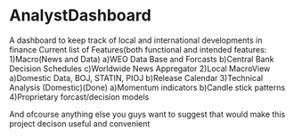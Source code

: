 # AnalystDashboard
A dashboard to keep track of local and international developments in finance 
Current list of Features(both functional and intended features:
 1)Macro(News and Data)
  a)WEO Data Base and Forcasts 
  b)Central Bank Decision Schedules 
  c)Worldwide News Appregator 
 2)Local MacroView 
  a)Domestic Data, BOJ, STATIN, PIOJ
  b)Release Calendar 
 3)Technical Analysis (Domestic)(Done)
  a)Momentum indicators 
  b)Candle stick patterns 
 4)Proprietary forcast/decision models 
 
And ofcourse anything else you guys want to suggest that would make this project decison useful and convenient 
   
 
